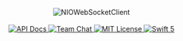 <p align="center">
    <img src="https://user-images.githubusercontent.com/1342803/58584055-61ee8a80-8223-11e9-983f-fed0956f1d7a.png" alt="NIOWebSocketClient">
    <br>
    <br>
    <a href="https://api.vapor.codes/nio-websocket-client/master/NIOWebSocketClient/index.html">
        <img src="http://img.shields.io/badge/api-docs-2196f3.svg" alt="API Docs">
    </a>
    <a href="https://discord.gg/vapor">
        <img src="https://img.shields.io/discord/431917998102675485.svg" alt="Team Chat">
    </a>
    <a href="LICENSE">
        <img src="http://img.shields.io/badge/license-MIT-brightgreen.svg" alt="MIT License">
    </a>
    <a href="https://swift.org">
        <img src="http://img.shields.io/badge/swift-5-brightgreen.svg" alt="Swift 5">
    </a>
</p>
